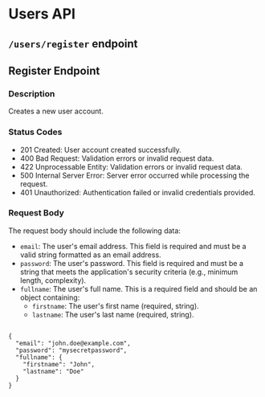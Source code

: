 # Users API
## `/users/register` endpoint
## Register Endpoint

### Description

Creates a new user account.

### Status Codes

* 201 Created: User account created successfully.
* 400 Bad Request: Validation errors or invalid request data.
* 422 Unprocessable Entity: Validation errors or invalid request data.
* 500 Internal Server Error: Server error occurred while processing the request.
* 401 Unauthorized: Authentication failed or invalid credentials provided.

### Request Body

The request body should include the following data:

* `email`: The user's email address. This field is required and must be a valid string formatted as an email address.
* `password`: The user's password. This field is required and must be a string that meets the application's security criteria (e.g., minimum length, complexity).
* `fullname`: The user's full name. This is a required field and should be an object containing:
  * `firstname`: The user's first name (required, string).
  * `lastname`: The user's last name (required, string).


```

{
  "email": "john.doe@example.com",
  "password": "mysecretpassword",
  "fullname": {
    "firstname": "John",
    "lastname": "Doe"
  }
}